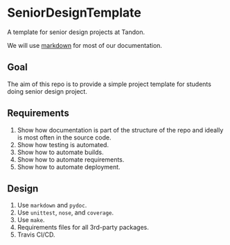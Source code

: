 # SeniorDesignTemplate

A template for senior design projects at Tandon.

We will use [markdown](https://www.markdownguide.org) for most of our documentation.

## Goal

The aim of this repo is to provide a simple project template for students
doing senior design project.

## Requirements

1. Show how documentation is part of the structure of the repo and ideally is
most often in the source code.
1. Show how testing is automated.
1. Show how to automate builds.
1. Show how to automate requirements.
1. Show how to automate deployment.

## Design

1. Use `markdown` and `pydoc`.
1. Use `unittest`, `nose`, and `coverage`.
1. Use `make`.
1. Requirements files for all 3rd-party packages.
1. Travis CI/CD.
